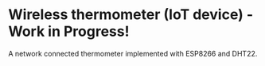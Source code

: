 # Wireless thermometer (IoT device) - Work in Progress!

A network connected thermometer implemented with ESP8266 and DHT22.

